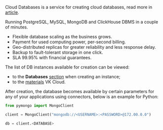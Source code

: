 Cloud Databases is a service for creating cloud databases, read more in [article](https://mcs.mail.ru/databases/).

Running PostgreSQL, MySQL, MongoDB and ClickHouse DBMS in a couple of minutes.

- Flexible database scaling as the business grows.
- Payment for used computing power, per-second billing.
- Geo-distributed replicas for greater reliability and less response delay.
- Backup to fault-tolerant storage in one click.
- SLA 99.95% with financial guarantees.

The list of DB instances available for creation can be viewed:

- to the **Databases** [section](https://msk.cloud.vk.com/app/services/databases/list) when creating an instance;
- to the [materials](https://mcs.mail.ru/databases/) VK Cloud.

After creation, the database becomes available by certain parameters for any of your applications using connectors, below is an example for Python:

```python
from pymongo import MongoClient

client = MongoClient("mongodb://<USERNAME>:<PASSWORD>@172.00.0.0")

db = client.<DATABASE>
```
